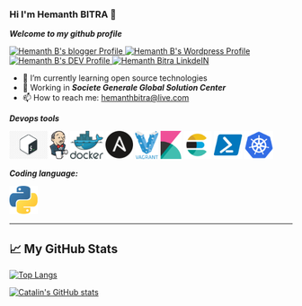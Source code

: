 ### Hi I'm Hemanth BITRA 👋

__*Welcome to my github profile*__  

<a href="https://hemanth22hemublogs.blogspot.com/">
  <img width="30px" src="https://cdn.jsdelivr.net/npm/simple-icons@v3/icons/blogger.svg" alt="Hemanth B's blogger Profile"/>
</a>
<a href="https://hemanth22hemu.wordpress.com/">
  <img width="30px" src="https://cdn.jsdelivr.net/npm/simple-icons@v3/icons/wordpress.svg" alt="Hemanth B's Wordpress Profile"/>
</a>
<a href="https://dev.to/hemanth22">
  <img src="https://d2fltix0v2e0sb.cloudfront.net/dev-badge.svg" alt="Hemanth B's DEV Profile" height="30" width="30">
</a>
<a href="https://in.linkedin.com/in/hemanthbitra">
  <img alt="Hemanth Bitra LinkdeIN" width="30px" src="https://cdn.jsdelivr.net/npm/simple-icons@v3/icons/linkedin.svg" />
</a>


<!--
**hemanth22/hemanth22** is a ✨ _special_ ✨ repository because its `README.md` (this file) appears on your GitHub profile.
Here are some ideas to get you started:

- 🔭 I’m currently working on ...
- 🌱 I’m currently learning ...
- 👯 I’m looking to collaborate on ...
- 🤔 I’m looking for help with ...
- 💬 Ask me about ...
- 📫 How to reach me: ...
- 😄 Pronouns: ...
- ⚡ Fun fact: ...
-->  

- 🌱 I’m currently learning open source technologies
- 🔭 Working in __*Societe Generale Global Solution Center*__
- 📫 How to reach me: hemanthbitra@live.com  

__*Devops tools*__  

<a href="https://dev.to/hemanth22"><img height="50" src="https://raw.githubusercontent.com/hemanth22/Images/master/bash.jpg"></a>
<a href="http://ec2-34-222-242-67.us-west-2.compute.amazonaws.com/"><img height="50" src="https://raw.githubusercontent.com/hemanth22/Images/master/jenkins.png"></a>
<a href="https://hub.docker.com/u/bitroid"><img height="50" src="https://raw.githubusercontent.com/hemanth22/Images/master/docker.png"></a>
<a href="https://galaxy.ansible.com/hemanth22"><img height="50" src="https://raw.githubusercontent.com/hemanth22/Images/master/ansiblesss.png"></a>
<a href="https://dev.to/hemanth22"><img height="50" src="https://raw.githubusercontent.com/hemanth22/Images/master/Vagrant.png"></a>
<a href="https://dev.to/hemanth22"><img height="50" src="https://raw.githubusercontent.com/hemanth22/Images/master/kibana.png"></a>
<a href="https://dev.to/hemanth22"><img height="50" src="https://raw.githubusercontent.com/hemanth22/Images/master/elasticsearch.png"></a>
<a href="https://dev.to/hemanth22"><img height="50" src="https://raw.githubusercontent.com/hemanth22/Images/master/powershell.png"></a>
<a href="https://dev.to/hemanth22"><img height="50" src="https://raw.githubusercontent.com/hemanth22/Images/master/kubernetes_logo.png"></a>

__*Coding language:*__  

<a href="https://dev.to/hemanth22"><img height="50" src="https://raw.githubusercontent.com/hemanth22/Images/master/Python.png"></a>


---

## &#x1f4c8; My GitHub Stats

[![Top Langs](https://github-readme-stats.vercel.app/api/top-langs/?username=hemanth22&theme=radical)](https://github.com/anuraghazra/github-readme-stats)

[![Catalin's GitHub stats](https://github-readme-stats.vercel.app/api?username=hemanth22&theme=radical)](https://github.com/anuraghazra/github-readme-stats)

